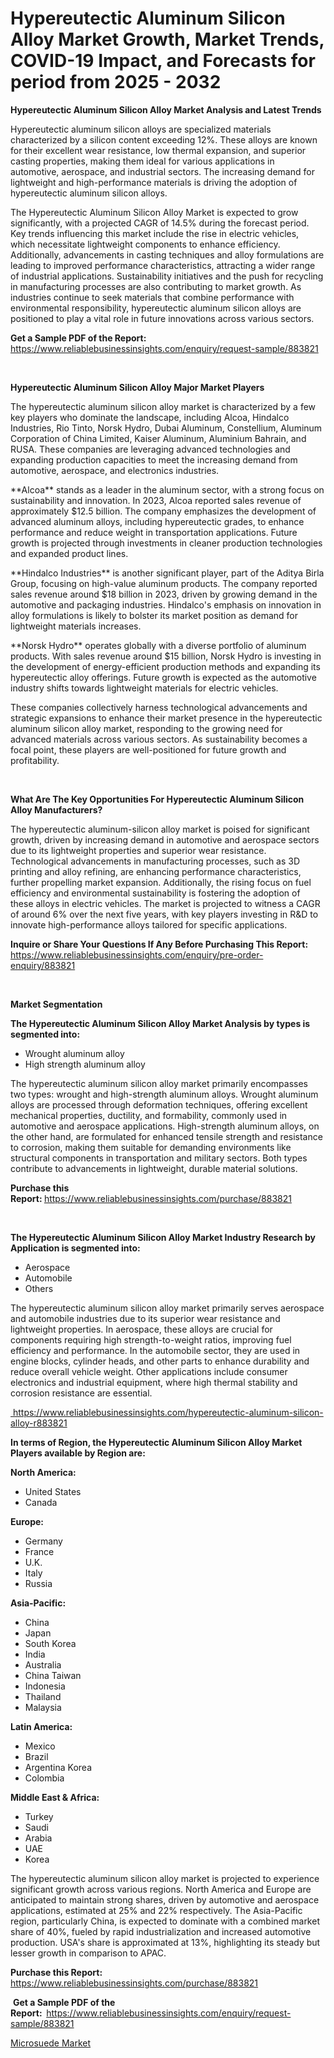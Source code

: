 <p><h1>Hypereutectic Aluminum Silicon Alloy Market Growth, Market Trends, COVID-19 Impact, and Forecasts for period from 2025 - 2032</h1></p><p><strong>Hypereutectic Aluminum Silicon Alloy Market Analysis and Latest Trends</strong></p>
<p><p>Hypereutectic aluminum silicon alloys are specialized materials characterized by a silicon content exceeding 12%. These alloys are known for their excellent wear resistance, low thermal expansion, and superior casting properties, making them ideal for various applications in automotive, aerospace, and industrial sectors. The increasing demand for lightweight and high-performance materials is driving the adoption of hypereutectic aluminum silicon alloys.</p><p>The Hypereutectic Aluminum Silicon Alloy Market is expected to grow significantly, with a projected CAGR of 14.5% during the forecast period. Key trends influencing this market include the rise in electric vehicles, which necessitate lightweight components to enhance efficiency. Additionally, advancements in casting techniques and alloy formulations are leading to improved performance characteristics, attracting a wider range of industrial applications. Sustainability initiatives and the push for recycling in manufacturing processes are also contributing to market growth. As industries continue to seek materials that combine performance with environmental responsibility, hypereutectic aluminum silicon alloys are positioned to play a vital role in future innovations across various sectors.</p></p>
<p><strong>Get a Sample PDF of the Report:&nbsp;</strong> <a href="https://www.reliablebusinessinsights.com/enquiry/request-sample/883821?utm_campaign=3133&utm_medium=2&utm_source=Github&utm_content=ia&utm_term=01042025&utm_id=hypereutectic-aluminum-silicon-alloy">https://www.reliablebusinessinsights.com/enquiry/request-sample/883821</a></p>
<p>&nbsp;</p>
<p><strong>Hypereutectic Aluminum Silicon Alloy Major Market Players</strong></p>
<p><p>The hypereutectic aluminum silicon alloy market is characterized by a few key players who dominate the landscape, including Alcoa, Hindalco Industries, Rio Tinto, Norsk Hydro, Dubai Aluminum, Constellium, Aluminum Corporation of China Limited, Kaiser Aluminum, Aluminium Bahrain, and RUSA. These companies are leveraging advanced technologies and expanding production capacities to meet the increasing demand from automotive, aerospace, and electronics industries.</p><p>**Alcoa** stands as a leader in the aluminum sector, with a strong focus on sustainability and innovation. In 2023, Alcoa reported sales revenue of approximately $12.5 billion. The company emphasizes the development of advanced aluminum alloys, including hypereutectic grades, to enhance performance and reduce weight in transportation applications. Future growth is projected through investments in cleaner production technologies and expanded product lines.</p><p>**Hindalco Industries** is another significant player, part of the Aditya Birla Group, focusing on high-value aluminum products. The company reported sales revenue around $18 billion in 2023, driven by growing demand in the automotive and packaging industries. Hindalco's emphasis on innovation in alloy formulations is likely to bolster its market position as demand for lightweight materials increases.</p><p>**Norsk Hydro** operates globally with a diverse portfolio of aluminum products. With sales revenue around $15 billion, Norsk Hydro is investing in the development of energy-efficient production methods and expanding its hypereutectic alloy offerings. Future growth is expected as the automotive industry shifts towards lightweight materials for electric vehicles.</p><p>These companies collectively harness technological advancements and strategic expansions to enhance their market presence in the hypereutectic aluminum silicon alloy market, responding to the growing need for advanced materials across various sectors. As sustainability becomes a focal point, these players are well-positioned for future growth and profitability.</p></p>
<p>&nbsp;</p>
<p><strong>What Are The Key Opportunities For Hypereutectic Aluminum Silicon Alloy Manufacturers?</strong></p>
<p><p>The hypereutectic aluminum-silicon alloy market is poised for significant growth, driven by increasing demand in automotive and aerospace sectors due to its lightweight properties and superior wear resistance. Technological advancements in manufacturing processes, such as 3D printing and alloy refining, are enhancing performance characteristics, further propelling market expansion. Additionally, the rising focus on fuel efficiency and environmental sustainability is fostering the adoption of these alloys in electric vehicles. The market is projected to witness a CAGR of around 6% over the next five years, with key players investing in R&D to innovate high-performance alloys tailored for specific applications.</p></p>
<p><strong>Inquire or Share Your Questions If Any Before Purchasing This Report:</strong> <a href="https://www.reliablebusinessinsights.com/enquiry/pre-order-enquiry/883821?utm_campaign=3133&utm_medium=2&utm_source=Github&utm_content=ia&utm_term=01042025&utm_id=hypereutectic-aluminum-silicon-alloy">https://www.reliablebusinessinsights.com/enquiry/pre-order-enquiry/883821</a></p>
<p>&nbsp;</p>
<p><strong>Market Segmentation</strong></p>
<p><strong>The Hypereutectic Aluminum Silicon Alloy Market Analysis by types is segmented into:</strong></p>
<p><ul><li>Wrought aluminum alloy</li><li>High strength aluminum alloy</li></ul></p>
<p><p>The hypereutectic aluminum silicon alloy market primarily encompasses two types: wrought and high-strength aluminum alloys. Wrought aluminum alloys are processed through deformation techniques, offering excellent mechanical properties, ductility, and formability, commonly used in automotive and aerospace applications. High-strength aluminum alloys, on the other hand, are formulated for enhanced tensile strength and resistance to corrosion, making them suitable for demanding environments like structural components in transportation and military sectors. Both types contribute to advancements in lightweight, durable material solutions.</p></p>
<p><strong>Purchase this Report:&nbsp;</strong><a href="https://www.reliablebusinessinsights.com/purchase/883821?utm_campaign=3133&utm_medium=2&utm_source=Github&utm_content=ia&utm_term=01042025&utm_id=hypereutectic-aluminum-silicon-alloy">https://www.reliablebusinessinsights.com/purchase/883821</a></p>
<p>&nbsp;</p>
<p><strong>The Hypereutectic Aluminum Silicon Alloy Market Industry Research by Application is segmented into:</strong></p>
<p><ul><li>Aerospace</li><li>Automobile</li><li>Others</li></ul></p>
<p><p>The hypereutectic aluminum silicon alloy market primarily serves aerospace and automobile industries due to its superior wear resistance and lightweight properties. In aerospace, these alloys are crucial for components requiring high strength-to-weight ratios, improving fuel efficiency and performance. In the automobile sector, they are used in engine blocks, cylinder heads, and other parts to enhance durability and reduce overall vehicle weight. Other applications include consumer electronics and industrial equipment, where high thermal stability and corrosion resistance are essential.</p></p>
<p><a href="https://www.reliablebusinessinsights.com/hypereutectic-aluminum-silicon-alloy-r883821?utm_campaign=3133&utm_medium=2&utm_source=Github&utm_content=ia&utm_term=01042025&utm_id=hypereutectic-aluminum-silicon-alloy">&nbsp;https://www.reliablebusinessinsights.com/hypereutectic-aluminum-silicon-alloy-r883821</a></p>
<p><strong>In terms of Region, the Hypereutectic Aluminum Silicon Alloy Market Players available by Region are:</strong></p>
<p>
    <p> <strong> North America: </strong>
        <ul>
            <li>United States</li>
            <li>Canada</li>
        </ul>
        </p> 
    <p> <strong> Europe: </strong>
        <ul>
            <li>Germany</li>
            <li>France</li>
            <li>U.K.</li>
            <li>Italy</li>
            <li>Russia</li>
        </ul>
        </p> 
    <p> <strong> Asia-Pacific: </strong>
        <ul>
            <li>China</li>
            <li>Japan</li>
            <li>South Korea</li>
            <li>India</li>
            <li>Australia</li>
            <li>China Taiwan</li>
            <li>Indonesia</li>
            <li>Thailand</li>
            <li>Malaysia</li>
        </ul>
        </p> 
    <p> <strong> Latin America: </strong>
        <ul>
            <li>Mexico</li>
            <li>Brazil</li>
            <li>Argentina Korea</li>
            <li>Colombia</li>
        </ul>
        </p> 
    <p> <strong> Middle East & Africa: </strong>
        <ul>
            <li>Turkey</li>
            <li>Saudi</li>
            <li>Arabia</li>
            <li>UAE</li>
            <li>Korea</li>
        </ul>
    </p>
    </p>
<p><p>The hypereutectic aluminum silicon alloy market is projected to experience significant growth across various regions. North America and Europe are anticipated to maintain strong shares, driven by automotive and aerospace applications, estimated at 25% and 22% respectively. The Asia-Pacific region, particularly China, is expected to dominate with a combined market share of 40%, fueled by rapid industrialization and increased automotive production. USA's share is approximated at 13%, highlighting its steady but lesser growth in comparison to APAC.</p></p>
<p><strong>Purchase this Report: </strong><a href="https://www.reliablebusinessinsights.com/purchase/883821?utm_campaign=3133&utm_medium=2&utm_source=Github&utm_content=ia&utm_term=01042025&utm_id=hypereutectic-aluminum-silicon-alloy">https://www.reliablebusinessinsights.com/purchase/883821</a></p>
<p>&nbsp;<strong>Get a Sample PDF of the Report:&nbsp;&nbsp;</strong><a href="https://www.reliablebusinessinsights.com/enquiry/request-sample/883821?utm_campaign=3133&utm_medium=2&utm_source=Github&utm_content=ia&utm_term=01042025&utm_id=hypereutectic-aluminum-silicon-alloy">https://www.reliablebusinessinsights.com/enquiry/request-sample/883821</a></p>
<p><strong></strong></p>
<p><p><a href="https://github.com/doljanzwald/Market-Research-Report-List-1/blob/main/microsuede-market.md?utm_campaign=3133&utm_medium=2&utm_source=Github&utm_content=ia&utm_term=01042025&utm_id=hypereutectic-aluminum-silicon-alloy">Microsuede Market</a></p></p>